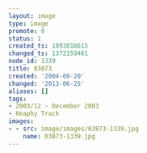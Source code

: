 ```yaml
---
layout: image
type: image
promote: 0
status: 1
created_ts: 1093016615
changed_ts: 1372159461
node_id: 1339
title: 03873
created: '2004-08-20'
changed: '2013-06-25'
aliases: []
tags:
- 2003/12 - December 2003
- Heaphy Track
images:
- - src: image/images/03873-1339.jpg
    name: 03873-1339.jpg
---
```


